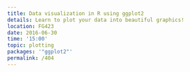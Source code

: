 ```yaml
---
title: Data visualization in R using ggplot2
details: Learn to plot your data into beautiful graphics!
location: FG423
date: 2016-06-30
time: '15:00'
topic: plotting
packages: '"ggplot2"'
permalink: /404
---
```

